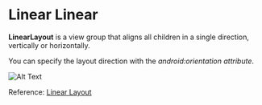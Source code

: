 
# Linear Linear

**LinearLayout** is a view group that aligns all children in a single direction, vertically or horizontally. 

You can specify the layout direction with the *android:orientation attribute*.


![Alt Text](https://github.com/MichAca/WWCode-Android-Study-Group/blob/master/June%2016%2C%202018/media/android-linear-layout.png "Linear Layout")


Reference: [Linear Layout](https://developer.android.com/guide/topics/ui/layout/linear) 
